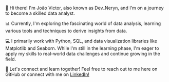 👋 Hi there! I'm João Victor, also known as Dev_Neryn, and I'm on a journey to become a skilled data analyst.

📊 Currently, I'm exploring the fascinating world of data analysis, learning various tools and techniques to derive insights from data.

💻 I primarily work with Python, SQL, and data visualization libraries like Matplotlib and Seaborn. While I'm still in the learning phase, I'm eager to apply my skills to real-world data challenges and continue growing in the field.

🌟 Let's connect and learn together! Feel free to reach out to me here on GitHub or connect with me on [LinkedIn!](https://www.linkedin.com/in/joão-v-6554b820a/)
